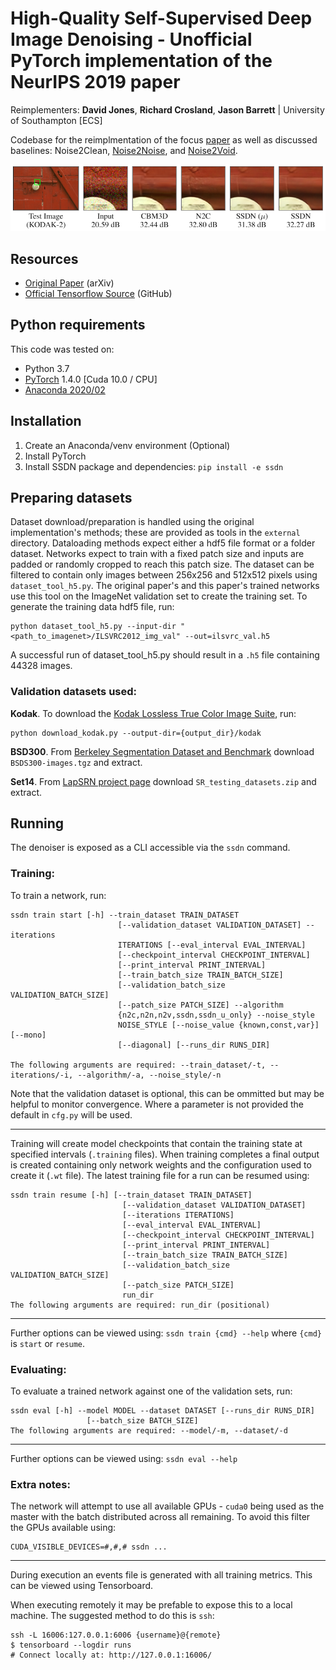 # High-Quality Self-Supervised Deep Image Denoising - Unofficial PyTorch implementation of the NeurIPS 2019 paper
Reimplementers:
**David Jones**, **Richard Crosland**, **Jason Barrett** | University of Southampton [ECS]

Codebase for the reimplmentation of the focus [paper](https://arxiv.org/abs/1901.10277) as well as discussed baselines: Noise2Clean, [Noise2Noise](https://arxiv.org/abs/1803.04189), and [Noise2Void](https://arxiv.org/abs/1811.10980).

![Denoising comparison](figures/example.png "Denoising Comparison")

## Resources

- [Original Paper](https://arxiv.org/abs/1901.10277) (arXiv)
- [Official Tensorflow Source](https://github.com/NVlabs/selfsupervised-denoising) (GitHub)

## Python requirements
This code was tested on:
- Python 3.7
- [PyTorch](https://pytorch.org/get-started/locally/) 1.4.0 [Cuda 10.0 / CPU]
- [Anaconda 2020/02](https://www.anaconda.com/distribution/)

## Installation
1. Create an Anaconda/venv environment (Optional)
2. Install PyTorch
3. Install SSDN package and dependencies: ```pip install -e ssdn```


## Preparing datasets
Dataset download/preparation is handled using the original implementation's methods; these are provided as tools in the `external` directory. Dataloading methods expect either a hdf5 file format or a folder dataset. Networks expect to train with a fixed patch size and inputs are padded or randomly cropped to reach this patch size. The dataset can be filtered to contain only images between 256x256 and 512x512 pixels using `dataset_tool_h5.py`. The original paper's and this paper's trained networks use this tool on the ImageNet validation set to create the training set.
To generate the training data hdf5 file, run:
```
python dataset_tool_h5.py --input-dir "<path_to_imagenet>/ILSVRC2012_img_val" --out=ilsvrc_val.h5
```

A successful run of dataset_tool_h5.py should result in a `.h5` file containing 44328 images.

### Validation datasets used:

**Kodak**.  To download the [Kodak Lossless True Color Image Suite](http://r0k.us/graphics/kodak/), run:
```
python download_kodak.py --output-dir={output_dir}/kodak
```

**BSD300**.  From [Berkeley Segmentation Dataset and Benchmark](https://www2.eecs.berkeley.edu/Research/Projects/CS/vision/bsds) download `BSDS300-images.tgz` and extract.

**Set14**.  From [LapSRN project page](http://vllab.ucmerced.edu/wlai24/LapSRN) download `SR_testing_datasets.zip` and extract.


## Running
The denoiser is exposed as a CLI accessible via the ```ssdn``` command.

### Training:
To train a network, run:
```
ssdn train start [-h] --train_dataset TRAIN_DATASET
                        [--validation_dataset VALIDATION_DATASET] --iterations
                        ITERATIONS [--eval_interval EVAL_INTERVAL]
                        [--checkpoint_interval CHECKPOINT_INTERVAL]
                        [--print_interval PRINT_INTERVAL]
                        [--train_batch_size TRAIN_BATCH_SIZE]
                        [--validation_batch_size VALIDATION_BATCH_SIZE]
                        [--patch_size PATCH_SIZE] --algorithm
                        {n2c,n2n,n2v,ssdn,ssdn_u_only} --noise_style
                        NOISE_STYLE [--noise_value {known,const,var}] [--mono]
                        [--diagonal] [--runs_dir RUNS_DIR]

The following arguments are required: --train_dataset/-t, --iterations/-i, --algorithm/-a, --noise_style/-n
```
Note that the validation dataset is optional, this can be ommitted but may be helpful to monitor convergence. Where a parameter is not provided the default in `cfg.py` will be used.

---

Training will create model checkpoints that contain the training state at specified intervals (`.training` files). When training completes a final output is created containing only network weights and the configuration used to create it (`.wt` file). The latest training file for a run can be resumed using:
```
ssdn train resume [-h] [--train_dataset TRAIN_DATASET]
                         [--validation_dataset VALIDATION_DATASET]
                         [--iterations ITERATIONS]
                         [--eval_interval EVAL_INTERVAL]
                         [--checkpoint_interval CHECKPOINT_INTERVAL]
                         [--print_interval PRINT_INTERVAL]
                         [--train_batch_size TRAIN_BATCH_SIZE]
                         [--validation_batch_size VALIDATION_BATCH_SIZE]
                         [--patch_size PATCH_SIZE]
                         run_dir
The following arguments are required: run_dir (positional)
```



---

Further options can be viewed using: `ssdn train {cmd} --help` where `{cmd}` is `start` or `resume`.

### Evaluating:
To evaluate a trained network against one of the validation sets, run:
```
ssdn eval [-h] --model MODEL --dataset DATASET [--runs_dir RUNS_DIR]
                 [--batch_size BATCH_SIZE]
The following arguments are required: --model/-m, --dataset/-d
```
---
Further options can be viewed using: `ssdn eval --help`

### Extra notes:

The network will attempt to use all available GPUs - `cuda0` being used as the master with the batch distributed across all remaining. To avoid this filter the GPUs available using:
```
CUDA_VISIBLE_DEVICES=#,#,# ssdn ...
```

---

During execution an events file is generated with all training metrics. This can be viewed using Tensorboard.

When executing remotely it may be prefable to expose this to a local machine. The suggested method to do this is `ssh`:
```
ssh -L 16006:127.0.0.1:6006 {username}@{remote}
$ tensorboard --logdir runs
# Connect locally at: http://127.0.0.1:16006/
```

